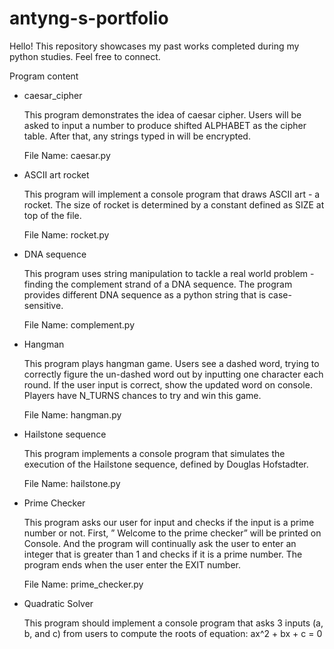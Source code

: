 # antyng-s-portfolio
Hello! This repository showcases my past works completed during my python studies. Feel free to connect.

Program content
- caesar_cipher

  This program demonstrates the idea of caesar cipher.
  Users will be asked to input a number to produce shifted
  ALPHABET as the cipher table. After that, any strings typed
  in will be encrypted.

  File Name: caesar.py

- ASCII art rocket

  This program will implement a console program
  that draws ASCII art - a rocket.
  The size of rocket is determined by a constant
  defined as SIZE at top of the file.

  File Name: rocket.py

- DNA sequence

  This program uses string manipulation to
  tackle a real world problem - finding the
  complement strand of a DNA sequence.
  The program provides different DNA sequence as
  a python string that is case-sensitive.

  File Name: complement.py

- Hangman

  This program plays hangman game.
  Users see a dashed word, trying to
  correctly figure the un-dashed word out
  by inputting one character each round.
  If the user input is correct, show the
  updated word on console. Players have N_TURNS
  chances to try and win this game.

  File Name: hangman.py

- Hailstone sequence

  This program implements a console program that simulates
  the execution of the Hailstone sequence, defined by Douglas
  Hofstadter.

  File Name: hailstone.py

- Prime Checker

  This program asks our user for input and checks if the input is a
  prime number or not. First, ” Welcome to the prime checker” will be printed on Console.
  And the program will continually ask the user to enter an integer 
  that is greater than 1 and checks if it is a prime number.
  The program ends when the user enter the EXIT number.

  File Name: prime_checker.py

- Quadratic Solver

  This program should implement a console program
  that asks 3 inputs (a, b, and c)
  from users to compute the roots of equation:
  ax^2 + bx + c = 0
